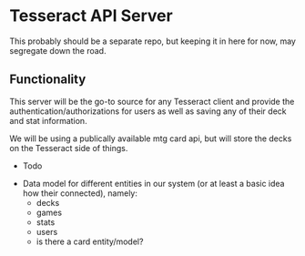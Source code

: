 # Tesseract API Server

This probably should be a separate repo, but keeping it in here for now, may segregate down the road.


## Functionality

This server will be the go-to source for any Tesseract client and provide the authentication/authorizations for users as well as saving any of their deck and stat information.

We will be using a publically available mtg card api, but will store the decks on the Tesseract side of things.

* Todo

- Data model for different entities in our system (or at least a basic idea how their connected), namely:
  - decks
  - games
  - stats
  - users
  - is there a card entity/model?
